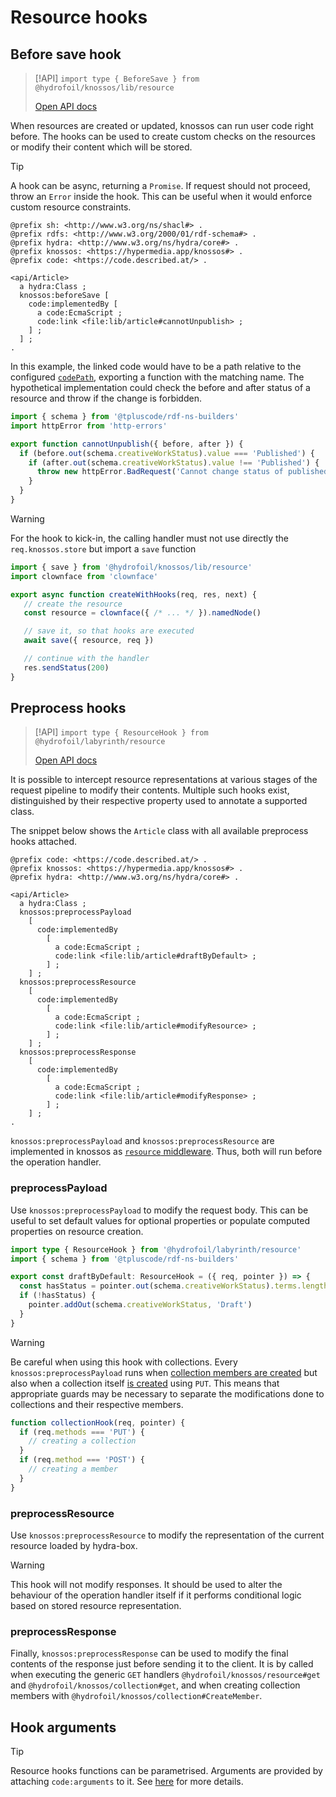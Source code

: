 # Resource hooks

## Before save hook

> [!API]
> `import type { BeforeSave } from @hydrofoil/knossos/lib/resource`
>
> [Open API docs](/api/interfaces/_hydrofoil_knossos_lib_resource.beforesave.html)

When resources are created or updated, knossos can run user code right before. The hooks can be used to create custom checks on the resources or modify their content which will be stored.

> [!TIP]
> A hook can be async, returning a `Promise`. If request should not proceed, throw an `Error` inside the hook. This can be useful when it would enforce custom resource constraints.

```turtle
@prefix sh: <http://www.w3.org/ns/shacl#> .
@prefix rdfs: <http://www.w3.org/2000/01/rdf-schema#> .
@prefix hydra: <http://www.w3.org/ns/hydra/core#> .
@prefix knossos: <https://hypermedia.app/knossos#> .
@prefix code: <https://code.described.at/> .

<api/Article>
  a hydra:Class ;
  knossos:beforeSave [
    code:implementedBy [  
      a code:EcmaScript ;
      code:link <file:lib/article#cannotUnpublish> ;
    ] ;
  ] ;
.
```

In this example, the linked code would have to be a path relative to the configured [`codePath`](/api/interfaces/_hydrofoil_knossos_server.options.html#codepath), exporting a function with the matching name. The hypothetical implementation could check the before and after status of a resource and throw if the change is forbidden.

```javascript
import { schema } from '@tpluscode/rdf-ns-builders'
import httpError from 'http-errors'

export function cannotUnpublish({ before, after }) {
  if (before.out(schema.creativeWorkStatus).value === 'Published') {
    if (after.out(schema.creativeWorkStatus).value !== 'Published') {
      throw new httpError.BadRequest('Cannot change status of published article')
    }
  }
}
```

> [!WARNING]
> For the hook to kick-in, the calling handler must not use directly the `req.knossos.store` but import a `save` function
>
> ```javascript
> import { save } from '@hydrofoil/knossos/lib/resource'
> import clownface from 'clownface' 
>
> export async function createWithHooks(req, res, next) {
>    // create the resource    
>    const resource = clownface({ /* ... */ }).namedNode()
>
>    // save it, so that hooks are executed
>    await save({ resource, req })
>
>    // continue with the handler
>    res.sendStatus(200)
> }
> ```

## Preprocess hooks

> [!API]
> `import type { ResourceHook } from @hydrofoil/labyrinth/resource`
>
> [Open API docs](/api/interfaces/_hydrofoil_labyrinth_resource.ResourceHook.html)

It is possible to intercept resource representations at various stages of the request pipeline to modify their contents. Multiple such hooks exist, distinguished by their respective property used to annotate a supported class.

The snippet below shows the `Article` class with all available preprocess hooks attached.

```turtle
@prefix code: <https://code.described.at/> .
@prefix knossos: <https://hypermedia.app/knossos#> .
@prefix hydra: <http://www.w3.org/ns/hydra/core#> .

<api/Article>
  a hydra:Class ;
  knossos:preprocessPayload
    [
      code:implementedBy
        [
          a code:EcmaScript ;
          code:link <file:lib/article#draftByDefault> ;
        ] ;
    ] ;
  knossos:preprocessResource
    [
      code:implementedBy
        [
          a code:EcmaScript ;
          code:link <file:lib/article#modifyResource> ;
        ] ;
    ] ;
  knossos:preprocessResponse
    [
      code:implementedBy
        [
          a code:EcmaScript ;
          code:link <file:lib/article#modifyResponse> ;
        ] ;
    ] ;
.
```

`knossos:preprocessPayload` and `knossos:preprocessResource` are implemented in knossos as [`resource` middleware](../knossos/configuration#middleware). Thus, both will run before the operation handler.

### preprocessPayload

Use `knossos:preprocessPayload` to modify the request body. This can be useful to set default values for optional properties or populate computed properties on resource creation.

```typescript
import type { ResourceHook } from '@hydrofoil/labyrinth/resource' 
import { schema } from '@tpluscode/rdf-ns-builders'

export const draftByDefault: ResourceHook = ({ req, pointer }) => {
  const hasStatus = pointer.out(schema.creativeWorkStatus).terms.length > 0
  if (!hasStatus) {
    pointer.addOut(schema.creativeWorkStatus, 'Draft')
  }
}
```

> [!WARNING]
> Be careful when using this hook with collections. Every `knossos:preprocessPayload` runs when
> [collection members are created](../knossos/collections.md#Creating-members) but also when a collection itself 
> [is created](../knossos/resources.md#creating-resources) using `PUT`. This means that appropriate guards may be necessary
> to separate the modifications done to collections and their respective members. 
> ```javascript
> function collectionHook(req, pointer) {
>   if (req.methods === 'PUT') { 
>     // creating a collection
>   }
>   if (req.method === 'POST') {
>     // creating a member
>   }
> }
> ```

### preprocessResource

Use `knossos:preprocessResource` to modify the representation of the current resource loaded by hydra-box.

> [!WARNING]
> This hook will not modify responses. It should be used to alter the behaviour of the operation handler itself if it performs conditional logic based on stored resource representation.

### preprocessResponse

Finally, `knossos:preprocessResponse` can be used to modify the final contents of the response just before sending it to the client. It is by called when executing the generic `GET` handlers `@hydrofoil/knossos/resource#get` and `@hydrofoil/knossos/collection#get`, and when creating collection members with `@hydrofoil/knossos/collection#CreateMember`.


## Hook arguments

> [!TIP]
> Resource hooks functions can be parametrised. Arguments are provided by attaching `code:arguments` to it.
> See [here](./code-arguments.md) for more details.
